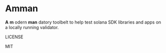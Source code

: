 # Amman

**A** **m** odern **man** datory toolbelt to help test solana SDK libraries and apps on a locally
running validator.

LICENSE

MIT
